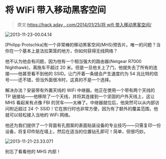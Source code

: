 # 将 WiFi 带入移动黑客空间

> 原文:[https://hack aday . com/2014/01/25/将 wifi 带入移动黑客空间/](https://hackaday.com/2014/01/25/bringing-wifi-into-a-mobile-hackerspace/)

![2013-11-23-00.04.14](../Images/40bb829e0b7482330235b8686fa0523a.png)

[Philipp Protschka]有一个非常棒的移动黑客空间(MHS)预告片。唯一的问题？当你在一个基本上是法拉第笼的地方，你如何获得无线网络？

他不认为他会有问题，因为他有一个相当强大的路由器(Netgear R7000 Nighthawk)，离拖车不超过 20 米。但是一旦他关上了门，他就失去了所有的连接——他甚至看不到他的 SSID。让门开着一条缝会产生速度约为 54 兆比特的信号——还不错，但当外面很冷时，这真的不是一个选择。

解决办法？安装带有外置天线的 WiFi 中继器。他正在使用一个带有两个天线的 TP 链接站——他移除了一个天线，并将其连接到一个坚固的户外天线上，这让 MHS 看起来有点像 FBI 的货车——太棒了。中继器就位后，他突然可以从内部访问附近超过 24 个 SSID！它在旅行时也非常方便，因为有了额外的覆盖范围，他就可以轻松接入当地的 WiFi 网络。

他还为我们提供了一个背面有孔图案的表面贴装设备的专业技巧——只需复印一份设备，将复印件贴在墙上，然后在适当的位置钻孔即可！简单，但很巧妙。

![2013-11-21-23.33.071](../Images/c85d6e629774ad3ae30959525ee36e42.png)

别忘了看看他的 MHS 内部！
